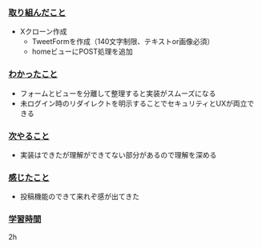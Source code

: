 ### <u>取り組んだこと</u>
- Xクローン作成
    - TweetFormを作成（140文字制限、テキストor画像必須）
    - homeビューにPOST処理を追加

### <u>わかったこと</u>
- フォームとビューを分離して整理すると実装がスムーズになる
- 未ログイン時のリダイレクトを明示することでセキュリティとUXが両立できる

### <u>次やること</u>
- 実装はできたが理解ができてない部分があるので理解を深める

### <u>感じたこと</u>
- 投稿機能のできて来れぞ感が出てきた

### <u>学習時間</u>
2h